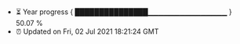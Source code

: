 - ⏳ Year progress { ███████████████▁▁▁▁▁▁▁▁▁▁▁▁▁▁▁ } 50.07 %
- ⏰ Updated on Fri, 02 Jul 2021 18:21:24 GMT

